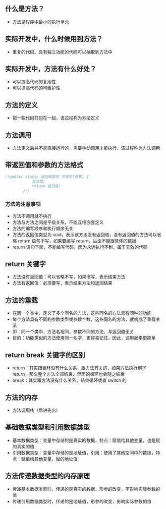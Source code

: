 ## 什么是方法？
* 方法是程序中最小的执行单元

## 实际开发中，什么时候用到方法？
* 重复的代码、具有独立功能的代码可以抽取到方法中

## 实际开发中，方法有什么好处？
* 可以提高代码的复用性
* 可以提高代码的可维护性

## 方法的定义
* 把一些代码打包在一起，该过程称为方法定义

## 方法调用
* 方法定义后并不是直接运行的，需要手动调用才能执行，该过程称为方法调用

## 带返回值和参数的方法格式
```java
/*public static 返回值类型 方法名(参数) {
            方法体;
            return 返回值;
        }*/
```

### 方法的注意事项
* 方法不调用就不执行
* 方法与方法之间是平级关系，不能互相嵌套定义
* 方法的编写顺序和执行顺序无关
* 方法的返回值类型为 void，表示该方法没有返回值，没有返回值的方法可以省略 return 语句不写，如果要编写 return，后面不能跟具体的数据
* return 语句下面，不能编写代码，因为永远执行不到，属于无效的代码

## return 关键字
* 方法没有返回值：可以省略不写，如果书写，表示结束方法
* 方法有返回值：必须要写，表示结束方法和返回结果

## 方法的重载
* 在同一个类中，定义了多个同名的方法，这些同名的方法具有同种的功能
* 每个方法具有不同的参数类型或参数个数，这些同名的方法，就构成了重载关系
* 即：同一个类中，方法名相同，参数不同的方法，与返回值无关
* 目的：功能类似的方法使用同一名字，更容易记住，因此，调用起来更简单

## return break 关键字的区别
* return：其实跟循环没有什么关系，跟方法有关的，如果方法执行到了 return，那么整个方法全部结束，里面的循环也会随之结束
* break：其实跟方法没有什么关系，结束循环或者 switch 的

## 方法的内存
* 方法调用栈（后进先出）

## 基础数据类型和引用数据类型
* 基本数据类型：变量中存储的是真实的数据，特点：赋值给其他变量，也是赋的真实的值
* 引用数据类型：变量中存储的是地址值，引用：使用了其他空间中的数据，特点：赋值给其他变量，赋的地址值

## 方法传递数据类型的内存原理
* 传递基本数据类型时，传递的是真实的数据，形参的改变，不影响实际参数的值
* 传递引用数据类型时，传递的是地址值，形参的改变，影响实际参数的值